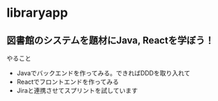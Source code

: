 # libraryapp

## 図書館のシステムを題材にJava, Reactを学ぼう！
やること
- Javaでバックエンドを作ってみる。できればDDDを取り入れて
- Reactでフロントエンドを作ってみる
- Jiraと連携させてスプリントを試しています
